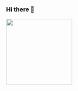### Hi there 👋
<!--

- 🔭 I’m currently working 
- 🌱 I’m currently learning ...
- 👯 I’m looking to collaborate on ...
- 🤔 I’m looking for help with ...
- 💬 Ask me about ...
- 📫 How to reach me:  
- ⚡ Fun fact: 
-->
<img src="https://github-readme-stats-drab-iota.vercel.app/api?username=gloria2000&count_private=true&show_icons=true&layout=compact&theme=nightowl" height="180px" />

